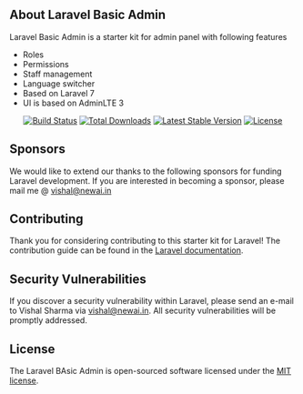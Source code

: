


## About Laravel Basic Admin

Laravel Basic Admin is a starter kit for admin panel with following features

 - Roles
 - Permissions
 - Staff management
 - Language switcher
 - Based on Laravel 7
 - UI is based on AdminLTE 3


<p align="center">
<a href="https://travis-ci.org/laravel/framework"><img src="https://travis-ci.org/laravel/framework.svg" alt="Build Status"></a>
<a href="https://packagist.org/packages/laravel/framework"><img src="https://poser.pugx.org/laravel/framework/d/total.svg" alt="Total Downloads"></a>
<a href="https://packagist.org/packages/laravel/framework"><img src="https://poser.pugx.org/laravel/framework/v/stable.svg" alt="Latest Stable Version"></a>
<a href="https://packagist.org/packages/laravel/framework"><img src="https://poser.pugx.org/laravel/framework/license.svg" alt="License"></a>
</p>

## Sponsors

We would like to extend our thanks to the following sponsors for funding Laravel development. If you are interested in becoming a sponsor, please mail me @  vishal@newai.in

## Contributing

Thank you for considering contributing to this starter kit for Laravel! The contribution guide can be found in the [Laravel documentation](https://laravel.com/docs/contributions).


## Security Vulnerabilities

If you discover a security vulnerability within Laravel, please send an e-mail to Vishal Sharma via [vishal@newai.in](mailto:newai.in). All security vulnerabilities will be promptly addressed.

## License

The Laravel BAsic Admin is open-sourced software licensed under the [MIT license](https://opensource.org/licenses/MIT).
